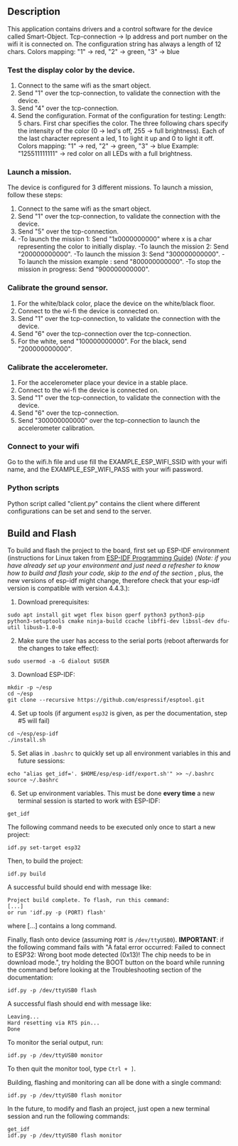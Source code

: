 ## Description
This application contains drivers and a control software for the device called Smart-Object.
Tcp-connection -> Ip address and port number on the wifi it is connected on.
The configuration string has always a length of 12 chars.
Colors mapping: "1" -> red, "2" -> green, "3" -> blue


### Test the display color by the device.
1. Connect to the same wifi as the smart object.
2. Send "1" over the tcp-connection, to validate the connection with the device.
3. Send "4" over the tcp-connection.
4. Send the configuration.
Format of the configuration for testing:
Length: 5 chars. First char specifies the color. 
The three following chars specify the intensity of the color (0 -> led's off, 255 -> full brightness).
Each of the last character represent a led, 1 to light it up and 0 to light it off.
Colors mapping: "1" -> red, "2" -> green, "3" -> blue
Example: "125511111111" -> red color on all LEDs with a full brightness.


### Launch a mission.
The device is configured for 3 different missions. 
To launch a mission, follow these steps:
1. Connect to the same wifi as the smart object.
2. Send "1" over the tcp-connection, to validate the connection with the device.
3. Send "5" over the tcp-connection.
4. -To launch the mission 1: Send "1x0000000000" where x is a char representing the color to initially display.
   -To launch the mission 2: Send "200000000000".
   -To launch the mission 3: Send "300000000000".
   -To launch the mission example : send "800000000000".
   -To stop the mission in progress: Send "900000000000".


### Calibrate the ground sensor.
1. For the white/black color, place the device on the white/black floor.
2. Connect to the wi-fi the device is connected on.
3. Send "1" over the tcp-connection, to validate the connection with the device.
4. Send "6" over the tcp-connection over the tcp-connection.
5. For the white, send "100000000000". For the black, send "200000000000".


### Calibrate the accelerometer.
1. For the accelerometer place your device in a stable place.
2. Connect to the wi-fi the device is connected on.
3. Send "1" over the tcp-connection, to validate the connection with the device.
4. Send "6" over the tcp-connection.
5. Send "300000000000" over the tcp-connection to launch the accelerometer calibration.

### Connect to your wifi
Go to the wifi.h file and use fill the EXAMPLE_ESP_WIFI_SSID  with your wifi name,
and the EXAMPLE_ESP_WIFI_PASS with your wifi password.

### Python scripts
Python script called "client.py" contains the client where different configurations can be set
and send to the server.


## Build and Flash
To build and flash the project to the board, first set up ESP-IDF environment (instructions for Linux taken from [ESP-IDF Programming Guide](https://docs.espressif.com/projects/esp-idf/en/latest/esp32/get-started/index.html)) (_Note: if you have already set up your environment and just need a refresher to know how to build and flash your code, skip to the end of the section_ ,
plus, the new versions of esp-idf might change, therefore check that your esp-idf version is compatible with version 4.4.3.):

1. Download prerequisites:
```
sudo apt install git wget flex bison gperf python3 python3-pip python3-setuptools cmake ninja-build ccache libffi-dev libssl-dev dfu-util libusb-1.0-0
```

2. Make sure the user has access to the serial ports (reboot afterwards for the changes to take effect):
```
sudo usermod -a -G dialout $USER
```

3. Download ESP-IDF:
```
mkdir -p ~/esp
cd ~/esp
git clone --recursive https://github.com/espressif/esptool.git
```

4. Set up tools (if argument `esp32` is given, as per the documentation, step #5 will fail)
```
cd ~/esp/esp-idf
./install.sh
```

5. Set alias in `.bashrc` to quickly set up all environment variables in this and future sessions:
```
echo "alias get_idf='. $HOME/esp/esp-idf/export.sh'" >> ~/.bashrc
source ~/.bashrc
```

6. Set up environment variables. This must be done **every time** a new terminal session is started to work with ESP-IDF:
```
get_idf
```

The following command needs to be executed only once to start a new project:
```
idf.py set-target esp32
```

Then, to build the project:
```
idf.py build
```
A successful build should end with message like:
```
Project build complete. To flash, run this command:
[...]
or run 'idf.py -p (PORT) flash'
```
where [...] contains a long command.

Finally, flash onto device (assuming `PORT` is `/dev/ttyUSB0`). **IMPORTANT**: if the following command fails with "A fatal error occurred: Failed to connect to ESP32: Wrong boot mode detected (0x13)! The chip needs to be in download mode.", try holding the BOOT button on the board while running the command before looking at the Troubleshooting section of the documentation:
```
idf.py -p /dev/ttyUSB0 flash
```
A successful flash should end with message like:
```
Leaving...
Hard resetting via RTS pin...
Done
```

To monitor the serial output, run:
```
idf.py -p /dev/ttyUSB0 monitor
```
To then quit the monitor tool, type `Ctrl + ]`.

Building, flashing and monitoring can all be done with a single command:
```
idf.py -p /dev/ttyUSB0 flash monitor
```

In the future, to modify and flash an project, just open a new terminal session and run the following commands:
```
get_idf
idf.py -p /dev/ttyUSB0 flash monitor
```
